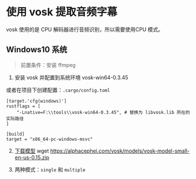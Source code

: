# 使用 vosk 提取音频字幕

vosk 使用的是 CPU 解码器进行音频识别，所以需要使用CPU 模式。

## Windows10 系统

> 前置条件：安装 ffmpeg

1. 安装 vosk 并配置到系统环境
vosk-win64-0.3.45

或者在项目下创建配置：`.cargo/config.toml`
```
[target.'cfg(windows)']
rustflags = [
    "-Lnative=F:\\tools\\vosk-win64-0.3.45", # 替换为 libvosk.lib 所在的实际路径
]

[build]
target = "x86_64-pc-windows-msvc"
```

2. [下载模型](https://alphacephei.com/vosk/models)
wget https://alphacephei.com/vosk/models/vosk-model-small-en-us-0.15.zip

3. 两种模式：`single` 和 `multiple`


